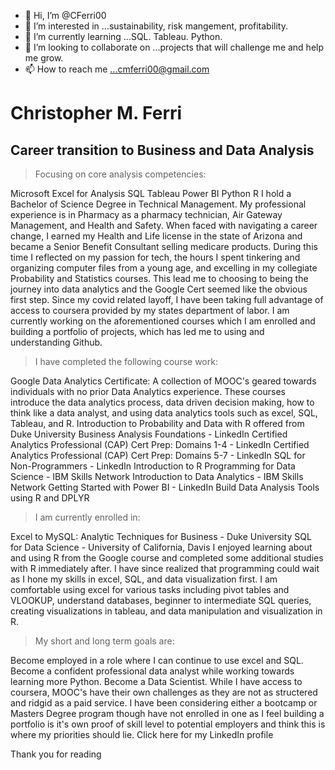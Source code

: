 - 👋 Hi, I’m @CFerri00
- 👀 I’m interested in ...sustainability, risk mangement, profitability.
- 🌱 I’m currently learning ...SQL. Tableau. Python.  
- 💞️ I’m looking to collaborate on ...projects that will challenge me and help me grow.
- 📫 How to reach me ...cmferri00@gmail.com

<!---
CFerri00/CFerri00 is a ✨ special ✨ repository because its `README.md` (this file) appears on your GitHub profile.
You can click the Preview link to take a look at your changes.
--->

# Christopher M. Ferri
## Career transition to Business and Data Analysis

> Focusing on core analysis competencies:

Microsoft Excel for Analysis
SQL
Tableau
Power BI
Python
R
I hold a Bachelor of Science Degree in Technical Management. My professional experience is in Pharmacy as a pharmacy technician, Air Gateway Management, and Health and Safety. When faced with navigating a career change, I earned my Health and Life license in the state of Arizona and became a Senior Benefit Consultant selling medicare products. During this time I reflected on my passion for tech, the hours I spent tinkering and organizing computer files from a young age, and excelling in my collegiate Probability and Statistics courses. This lead me to choosing to being the journey into data analytics and the Google Cert seemed like the obvious first step. Since my covid related layoff, I have been taking full advantage of access to coursera provided by my states department of labor. I am currently working on the aforementioned courses which I am enrolled and building a portfolio of projects, which has led me to using and understanding Github.

> I have completed the following course work:

Google Data Analytics Certificate: A collection of MOOC's geared towards individuals with no prior Data Analytics experience. These courses introduce the data analytics process, data driven decision making, how to think like a data analyst, and using data analytics tools such as excel, SQL, Tableau, and R.
Introduction to Probability and Data with R offered from Duke University
Business Analysis Foundations - LinkedIn
Certified Analytics Professional (CAP) Cert Prep: Domains 1-4 - LinkedIn
Certified Analytics Professional (CAP) Cert Prep: Domains 5-7 - LinkedIn
SQL for Non-Programmers - LinkedIn
Introduction to R Programming for Data Science - IBM Skills Network
Introduction to Data Analytics - IBM Skills Network
Getting Started with Power BI - LinkedIn
Build Data Analysis Tools using R and DPLYR

> I am currently enrolled in:

Excel to MySQL: Analytic Techniques for Business - Duke University
SQL for Data Science - University of California, Davis I enjoyed learning about and using R from the Google course and completed some additional studies with R immediately after. I have since realized that programming could wait as I hone my skills in excel, SQL, and data visualization first.
I am comfortable using excel for various tasks including pivot tables and VLOOKUP, understand databases, beginner to intermediate SQL queries, creating visualizations in tableau, and data manipulation and visualization in R.

> My short and long term goals are:

Become employed in a role where I can continue to use excel and SQL.
Become a confident professional data analyst while working towards learning more Python.
Become a Data Scientist.
While I have access to coursera, MOOC's have their own challenges as they are not as structered and ridgid as a paid service. I have been considering either a bootcamp or Masters Degree program though have not enrolled in one as I feel building a portfolio is it's own proof of skill level to potential employers and think this is where my priorities should lie. Click here for my LinkedIn profile

Thank you for reading

